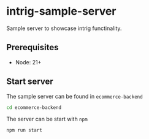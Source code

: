 # intrig-sample-server
Sample server to showcase intrig functinality.

## Prerequisites
- Node: 21+

## Start server

The sample server can be found in `ecommerce-backend`

```bash
cd ecommerce-backend
```

The server can be start with `npm`

```bash
npm run start
```